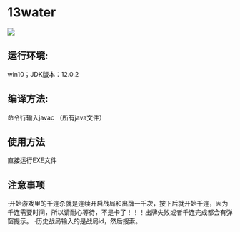 # 13water
![](https://img.shields.io/badge/language-JAVA-orange.svg)

## 运行环境:
win10；JDK版本：12.0.2

## 编译方法:
命令行输入javac （所有java文件）

## 使用方法
直接运行EXE文件

## 注意事项
·开始游戏里的千连杀就是连续开启战局和出牌一千次，按下后就开始千连，因为千连需要时间，所以请耐心等待，不是卡了！！！出牌失败或者千连完成都会有弹窗提示。
·历史战局输入的是战局id，然后搜索。
